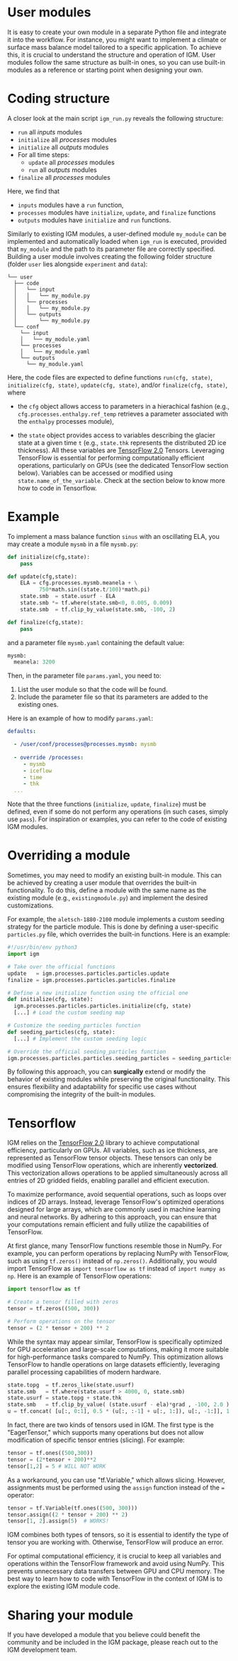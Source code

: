 # User modules

It is easy to create your own module in a separate Python file and integrate it into the workflow. For instance, you might want to implement a climate or surface mass balance model tailored to a specific application. To achieve this, it is crucial to understand the structure and operation of IGM. User modules follow the same structure as built-in ones, so you can use built-in modules as a reference or starting point when designing your own.

# Coding structure

A closer look at the main script `igm_run.py` reveals the following structure:

- `run` all *inputs* modules
- `initialize` all *processes* modules
- `initialize` all *outputs* modules
- For all time steps:
  - `update` all *processes* modules
  - `run` all *outputs* modules
- `finalize` all *processes* modules

Here, we find that
- `inputs` modules have a `run` function,
- `processes` modules have `initialize`, `update`, and `finalize` functions
- `outputs` modules have `initialize` and `run` functions.

Similarly to existing IGM modules, a user-defined module `my_module` can be implemented and automatically loaded when `igm_run` is executed, provided that `my_module` and the path to its parameter file are correctly specified. Building a user module involves creating the following folder structure (folder `user` lies alongside `experiment` and `data`):

``` 
└── user
  ├── code
  │   └── input
  │   │   └── my_module.py
  │   └── processes
  │   │   └── my_module.py
  │   └── outputs
  │       └── my_module.py
  └── conf
    └── input
    │   └── my_module.yaml
    └── processes
    │   └── my_module.yaml
    └── outputs
      └── my_module.yaml
```

Here, the code files are expected to define functions `run(cfg, state)`, `initialize(cfg, state)`, `update(cfg, state)`, and/or `finalize(cfg, state)`, where

- the `cfg` object allows access to parameters in a hierachical fashion (e.g., `cfg.processes.enthalpy.ref_temp` retrieves a parameter associated with the `enthalpy` processes module),

- the `state` object provides access to variables describing the glacier state at a given time `t` (e.g., `state.thk` represents the distributed 2D ice thickness). All these variables are [TensorFlow 2.0](https://www.tensorflow.org/) Tensors. Leveraging TensorFlow is essential for performing computationally efficient operations, particularly on GPUs (see the dedicated TensorFlow section below). Variables can be accessed or modified using `state.name_of_the_variable`. Check at the section below to know more how to code in Tensorflow.

# Example

To implement a mass balance function `sinus` with an oscillating ELA, you may create a module `mysmb` in a file `mysmb.py`:


```python
def initialize(cfg,state):
    pass

def update(cfg,state): 
    ELA = cfg.processes.mysmb.meanela + \
          750*math.sin((state.t/100)*math.pi) 
    state.smb  = state.usurf - ELA
    state.smb *= tf.where(state.smb<0, 0.005, 0.009)
    state.smb  = tf.clip_by_value(state.smb, -100, 2) 

def finalize(cfg,state):
    pass
```

and a parameter file `mysmb.yaml` containing the default value:

```python
mysmb:
  meanela: 3200
```

Then, in the parameter file `params.yaml`, you need to:

1. List the user module so that the code will be found.
2. Include the parameter file so that its parameters are added to the existing ones.

Here is an example of how to modify `params.yaml`:

```yaml
defaults:

  - /user/conf/processes@processes.mysmb: mysmb
  
  - override /processes:  
     - mysmb
     - iceflow
     - time
     - thk 
  ...
```
Note that the three functions (`initialize`, `update`, `finalize`) must be defined, even if some do not perform any operations (in such cases, simply use `pass`). For inspiration or examples, you can refer to the code of existing IGM modules.

# Overriding a module

Sometimes, you may need to modify an existing built-in module. This can be achieved by creating a user module that overrides the built-in functionality. To do this, define a module with the same name as the existing module (e.g., `existingmodule.py`) and implement the desired customizations. 

For example, the `aletsch-1880-2100` module implements a custom seeding strategy for the particle module. This is done by defining a user-specific `particles.py` file, which overrides the built-in functions. Here is an example:

```python
#!/usr/bin/env python3
import igm 

# Take over the official functions
update   = igm.processes.particles.particles.update
finalize = igm.processes.particles.particles.finalize

# Define a new initialize function using the official one
def initialize(cfg, state):
  igm.processes.particles.particles.initialize(cfg, state)
  [...] # Load the custom seeding map

# Customize the seeding_particles function
def seeding_particles(cfg, state):
  [...] # Implement the custom seeding logic

# Override the official seeding_particles function
igm.processes.particles.particles.seeding_particles = seeding_particles
```

By following this approach, you can **surgically** extend or modify the behavior of existing modules while preserving the original functionality. This ensures flexibility and adaptability for specific use cases without compromising the integrity of the built-in modules.

# Tensorflow

IGM relies on the [TensorFlow 2.0](https://www.tensorflow.org/) library to achieve computational efficiency, particularly on GPUs. All variables, such as ice thickness, are represented as TensorFlow tensor objects. These tensors can only be modified using TensorFlow operations, which are inherently **vectorized**. This vectorization allows operations to be applied simultaneously across all entries of 2D gridded fields, enabling parallel and efficient execution.

To maximize performance, avoid sequential operations, such as loops over indices of 2D arrays. Instead, leverage TensorFlow's optimized operations designed for large arrays, which are commonly used in machine learning and neural networks. By adhering to this approach, you can ensure that your computations remain efficient and fully utilize the capabilities of TensorFlow.

At first glance, many TensorFlow functions resemble those in NumPy. For example, you can perform operations by replacing NumPy with TensorFlow, such as using `tf.zeros()` instead of `np.zeros()`. Additionally, you would import TensorFlow as `import tensorflow as tf` instead of `import numpy as np`. Here is an example of TensorFlow operations:

```python
import tensorflow as tf

# Create a tensor filled with zeros
tensor = tf.zeros((500, 300))

# Perform operations on the tensor
tensor = (2 * tensor + 200) ** 2
```

While the syntax may appear similar, TensorFlow is specifically optimized for GPU acceleration and large-scale computations, making it more suitable for high-performance tasks compared to NumPy. This optimization allows TensorFlow to handle operations on large datasets efficiently, leveraging parallel processing capabilities of modern hardware.

```python
state.topg  = tf.zeros_like(state.usurf)                                  # define Variable Tensor
state.smb   = tf.where(state.usurf > 4000, 0, state.smb)                   # Imposes zero mass balance above 4000 m asl.
state.usurf = state.topg + state.thk                                       # Update surface topography with new ice thickness
state.smb   = tf.clip_by_value( (state.usurf - ela)*grad , -100, 2.0 )     # Define linear smb wrt z, with capping value
u = tf.concat( [u[:, 0:1], 0.5 * (u[:, :-1] + u[:, 1:]), u[:, -1:]], 1 )   # work on straggered grid
```

In fact, there are two kinds of tensors used in IGM. The first type is the "EagerTensor," which supports many operations but does not allow modification of specific tensor entries (slicing). For example:

```python
tensor = tf.ones((500,300))  
tensor = (2*tensor + 200)**2
tensor[1,2] = 5 # WILL NOT WORK
```

As a workaround, you can use "tf.Variable," which allows slicing. However, assignments must be performed using the `assign` function instead of the `=` operator:

```python
tensor = tf.Variable(tf.ones((500, 300)))
tensor.assign((2 * tensor + 200) ** 2)
tensor[1, 2].assign(5)  # WORKS!
```

IGM combines both types of tensors, so it is essential to identify the type of tensor you are working with. Otherwise, TensorFlow will produce an error.

For optimal computational efficiency, it is crucial to keep all variables and operations within the TensorFlow framework and avoid using NumPy. This prevents unnecessary data transfers between GPU and CPU memory. The best way to learn how to code with TensorFlow in the context of IGM is to explore the existing IGM module code.

# Sharing your module

If you have developed a module that you believe could benefit the community and be included in the IGM package, please reach out to the IGM development team. 





 
